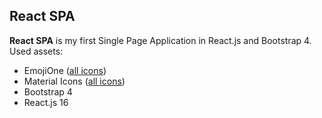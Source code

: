 ## React SPA
**React SPA** is my first Single Page Application in React.js and Bootstrap 4. 
Used assets:

- EmojiOne ([all icons](https://www.emojione.com/emoji/v3))
- Material Icons ([all icons](https://material.io/icons/))
- Bootstrap 4
- React.js 16
